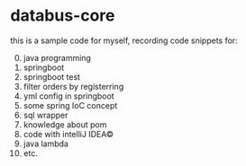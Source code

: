 # databus-core

this is a sample code for myself, recording code snippets for:

  0. java programming
  1. springboot
  2. springboot test
  3. filter orders by registerring
  4. yml config in springboot
  5. some spring IoC concept
  6. sql wrapper
  7. knowledge about pom
  8. code with intelliJ IDEA&copy;
  9. java lambda
  10. etc.
